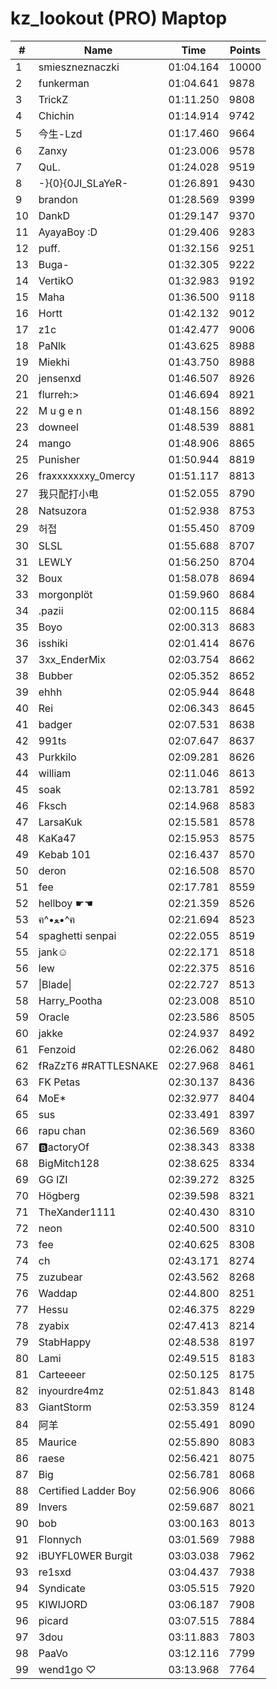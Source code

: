 # kz_lookout (PRO) Maptop

|  # | Name | Time | Points |
|-------------- | -------------- | -------------- | -------------- | 
| 1 | smieszneznaczki | 01:04.164 | 10000 | 
| 2 | funkerman | 01:04.641 | 9878 | 
| 3 | TrickZ | 01:11.250 | 9808 | 
| 4 | Chichin | 01:14.914 | 9742 | 
| 5 | 今生-Lzd | 01:17.460 | 9664 | 
| 6 | Zanxy | 01:23.006 | 9578 | 
| 7 | QuL. | 01:24.028 | 9519 | 
| 8 | -}{0}{0JI_SLaYeR- | 01:26.891 | 9430 | 
| 9 | brandon | 01:28.569 | 9399 | 
| 10 | DankD | 01:29.147 | 9370 | 
| 11 | AyayaBoy :D | 01:29.406 | 9283 | 
| 12 | puff. | 01:32.156 | 9251 | 
| 13 | Buga- | 01:32.305 | 9222 | 
| 14 | VertikO | 01:32.983 | 9192 | 
| 15 | Maha | 01:36.500 | 9118 | 
| 16 | Hortt | 01:42.132 | 9012 | 
| 17 | z1c | 01:42.477 | 9006 | 
| 18 | PaNlk | 01:43.625 | 8988 | 
| 19 | Miekhi | 01:43.750 | 8988 | 
| 20 | jensenxd | 01:46.507 | 8926 | 
| 21 | flurreh:> | 01:46.694 | 8921 | 
| 22 | M u g e n | 01:48.156 | 8892 | 
| 23 | downeel | 01:48.539 | 8881 | 
| 24 | mango | 01:48.906 | 8865 | 
| 25 | Punisher | 01:50.944 | 8819 | 
| 26 | fraxxxxxxxy_0mercy | 01:51.117 | 8813 | 
| 27 | 我只配打小电 | 01:52.055 | 8790 | 
| 28 | Natsuzora | 01:52.938 | 8753 | 
| 29 | 허접 | 01:55.450 | 8709 | 
| 30 | SLSL | 01:55.688 | 8707 | 
| 31 | LEWLY | 01:56.250 | 8704 | 
| 32 | Boux | 01:58.078 | 8694 | 
| 33 | morgonplöt | 01:59.960 | 8684 | 
| 34 | .pazii | 02:00.115 | 8684 | 
| 35 | Boyo | 02:00.313 | 8683 | 
| 36 | isshiki | 02:01.414 | 8676 | 
| 37 | 3xx_EnderMix | 02:03.754 | 8662 | 
| 38 | Bubber | 02:05.352 | 8652 | 
| 39 | ehhh | 02:05.944 | 8648 | 
| 40 | Rei | 02:06.343 | 8645 | 
| 41 | badger | 02:07.531 | 8638 | 
| 42 | 991ts | 02:07.647 | 8637 | 
| 43 | Purkkilo | 02:09.281 | 8626 | 
| 44 | william | 02:11.046 | 8613 | 
| 45 | soak | 02:13.781 | 8592 | 
| 46 | Fksch | 02:14.968 | 8583 | 
| 47 | LarsaKuk | 02:15.581 | 8578 | 
| 48 | KaKa47 | 02:15.953 | 8575 | 
| 49 | Kebab 101 | 02:16.437 | 8570 | 
| 50 | deron | 02:16.508 | 8570 | 
| 51 | fee | 02:17.781 | 8559 | 
| 52 | hellboy ☛☚ | 02:21.359 | 8526 | 
| 53 | ฅ^•ﻌ•^ฅ | 02:21.694 | 8523 | 
| 54 | spaghetti senpai | 02:22.055 | 8519 | 
| 55 | jank☺ | 02:22.171 | 8518 | 
| 56 | lew | 02:22.375 | 8516 | 
| 57 | \|Blade\| | 02:22.727 | 8513 | 
| 58 | Harry_Pootha | 02:23.008 | 8510 | 
| 59 | Oracle | 02:23.586 | 8505 | 
| 60 | jakke | 02:24.937 | 8492 | 
| 61 | Fenzoid | 02:26.062 | 8480 | 
| 62 | fRaZzT6 #RATTLESNAKE | 02:27.968 | 8461 | 
| 63 | FK Petas | 02:30.137 | 8436 | 
| 64 | MoE* | 02:32.977 | 8404 | 
| 65 | sus | 02:33.491 | 8397 | 
| 66 | rapu chan | 02:36.569 | 8360 | 
| 67 | 🅱️actoryOf | 02:38.343 | 8338 | 
| 68 | BigMitch128 | 02:38.625 | 8334 | 
| 69 | GG IZI | 02:39.272 | 8325 | 
| 70 | Högberg | 02:39.598 | 8321 | 
| 71 | TheXander1111 | 02:40.430 | 8310 | 
| 72 | neon | 02:40.500 | 8310 | 
| 73 | fee | 02:40.625 | 8308 | 
| 74 | ch | 02:43.171 | 8274 | 
| 75 | zuzubear | 02:43.562 | 8268 | 
| 76 | Waddap | 02:44.800 | 8251 | 
| 77 | Hessu | 02:46.375 | 8229 | 
| 78 | zyabix | 02:47.413 | 8214 | 
| 79 | StabHappy | 02:48.538 | 8197 | 
| 80 | Lami | 02:49.515 | 8183 | 
| 81 | Carteeeer | 02:50.125 | 8175 | 
| 82 | inyourdre4mz | 02:51.843 | 8148 | 
| 83 | GiantStorm | 02:53.359 | 8124 | 
| 84 | 阿羊 | 02:55.491 | 8090 | 
| 85 | Maurice | 02:55.890 | 8083 | 
| 86 | raese | 02:56.421 | 8075 | 
| 87 | Big | 02:56.781 | 8068 | 
| 88 | Certified Ladder Boy | 02:56.906 | 8066 | 
| 89 | Invers | 02:59.687 | 8021 | 
| 90 | bob | 03:00.163 | 8013 | 
| 91 | Flonnych | 03:01.569 | 7988 | 
| 92 | iBUYFL0WER Burgit | 03:03.038 | 7962 | 
| 93 | re1sxd | 03:04.437 | 7938 | 
| 94 | Syndicate | 03:05.515 | 7920 | 
| 95 | KIWIJORD | 03:06.187 | 7908 | 
| 96 | picard | 03:07.515 | 7884 | 
| 97 | 3dou | 03:11.883 | 7803 | 
| 98 | PaaVo | 03:12.116 | 7799 | 
| 99 | wend1go ♡ | 03:13.968 | 7764 | 

